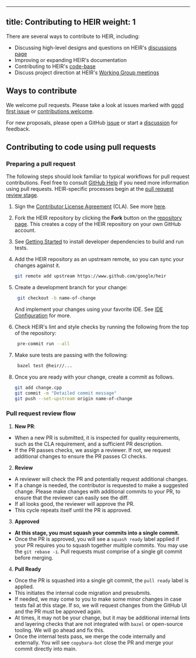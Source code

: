 <!-- mdformat off(yaml frontmatter) -->

______________________________________________________________________

## title: Contributing to HEIR weight: 1

<!-- mdformat on -->

There are several ways to contribute to HEIR, including:

- Discussing high-level designs and questions on HEIR's
  [discussions page](https://github.com/google/heir/discussions)
- Improving or expanding HEIR's documentation
- Contributing to HEIR's [code-base](https://github.com/google/heir)
- Discuss project direction at HEIR's
  [Working Group meetings](https://google.github.io/heir/community/)

## Ways to contribute

We welcome pull requests. Please take a look at issues marked with
[good first issue](https://github.com/google/heir/issues?q=is%3Aissue+is%3Aopen+label%3A%22good+first+issue%22)
or
[contributions welcome](https://github.com/google/heir/issues?q=is%3Aissue+is%3Aopen+label%3A%22contributions+welcome%22).

For new proposals, please open a GitHub
[issue](https://github.com/google/heir/issues) or start a
[discussion](https://github.com/google/heir/discussions) for feedback.

## Contributing to code using pull requests

### Preparing a pull request

The following steps should look familiar to typical workflows for pull request
contributions. Feel free to consult
[GitHub Help](https://docs.github.com/en/pull-requests/collaborating-with-pull-requests/proposing-changes-to-your-work-with-pull-requests/about-pull-requests)
if you need more information using pull requests. HEIR-specific processes begin
at the [pull request review stage](#pull-request-review-flow).

1. Sign the
   [Contributor License Agreement](https://cla.developers.google.com/about)
   (CLA). See more
   [here](https://github.com/google/heir/blob/main/CONTRIBUTING.md#sign-our-contributor-license-agreement).

1. Fork the HEIR repository by clicking the **Fork** button on the
   [repository page](https://github.com/google/heir). This creates a copy of the
   HEIR repository on your own GitHub account.

1. See [Getting Started](https://google.github.io/heir/docs/getting_started/) to
   install developer dependencies to build and run tests.

1. Add the HEIR repository as an upstream remote, so you can sync your changes
   against it.

   ```bash
   git remote add upstream https://www.github.com/google/heir
   ```

1. Create a development branch for your change:

   ```bash
    git checkout -b name-of-change
   ```

   And implement your changes using your favorite IDE. See
   [IDE Configuration](https://google.github.io/heir/docs/ide_configuration/)
   for more.

1. Check HEIR's lint and style checks by running the following from the top of
   the repository:

   ```bash
    pre-commit run --all
   ```

1. Make sure tests are passing with the following:

   ```bash
    bazel test @heir//...
   ```

1. Once you are ready with your change, create a commit as follows.

   ```bash
   git add change.cpp
   git commit -m "Detailed commit message"
   git push --set-upstream origin name-of-change
   ```

### Pull request review flow

1. **New PR**:

- When a new PR is submitted, it is inspected for quality requirements, such as
  the CLA requirement, and a sufficient PR description.
- If the PR passes checks, we assign a reviewer. If not, we request additional
  changes to ensure the PR passes CI checks.

2. **Review**

- A reviewer will check the PR and potentially request additional changes.
- If a change is needed, the contributor is requested to make a suggested
  change. Please make changes with additional commits to your PR, to ensure that
  the reviewer can easily see the diff.
- If all looks good, the reviewer will approve the PR.
- This cycle repeats itself until the PR is approved.

3. **Approved**

- **At this stage, you must squash your commits into a single commit.**
- Once the PR is approved, you will see a `squash ready` label applied if your
  PR requires you to squash together multiple commits. You may use the
  `git rebase -i`. Pull requests must comprise of a single git commit before
  merging.

4. **Pull Ready**

- Once the PR is squashed into a single git commit, the `pull ready` label is
  applied.
- This initiates the internal code migration and presubmits.
- If needed, we may come to you to make some minor changes in case tests fail at
  this stage. If so, we will request changes from the GitHub UI and the PR must
  be approved again.
- At times, it may not be your change, but it may be additional internal lints
  and layering checks that are not integrated with `bazel` or open-source
  tooling. We will go ahead and fix this.
- Once the internal tests pass, we merge the code internally and externally. You
  will see `copybara-bot` close the PR and merge your commit directly into main.
